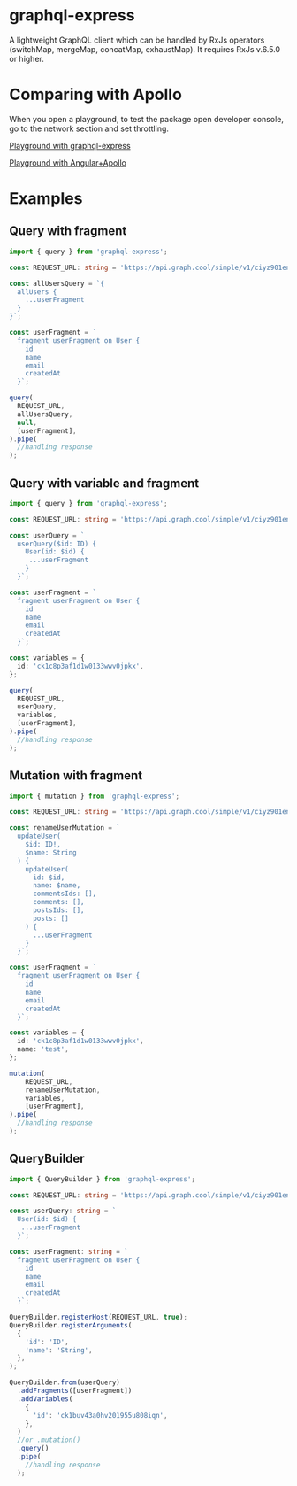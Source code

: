 # graphql-express
A lightweight GraphQL client which can be handled by RxJs operators (switchMap, mergeMap, concatMap, exhaustMap). It requires RxJs v.6.5.0 or higher.

# Comparing with Apollo

When you open a playground, to test the package open developer console, go to the network section and set throttling.

[Playground with graphql-express](https://stackblitz.com/edit/rxjs-j5yshn "Playground with graphql-express")

[Playground with Angular+Apollo](https://stackblitz.com/edit/simple-apollo-angular-example-qebxsp "Playground with Angular+Apollo")

# Examples

## Query with fragment

```typescript
import { query } from 'graphql-express';

const REQUEST_URL: string = 'https://api.graph.cool/simple/v1/ciyz901en4j590185wkmexyex';

const allUsersQuery = `{
  allUsers {
    ...userFragment
  }
}`;

const userFragment = `
  fragment userFragment on User {
    id
    name
    email
    createdAt
  }`;

query(
  REQUEST_URL,
  allUsersQuery,
  null,
  [userFragment],
).pipe(
  //handling response
);
```

## Query with variable and fragment

```typescript
import { query } from 'graphql-express';

const REQUEST_URL: string = 'https://api.graph.cool/simple/v1/ciyz901en4j590185wkmexyex';

const userQuery = `
  userQuery($id: ID) {
    User(id: $id) {
     ...userFragment
    }
  }`;

const userFragment = `
  fragment userFragment on User {
    id
    name
    email
    createdAt
  }`;

const variables = {
  id: 'ck1c8p3af1d1w0133wwv0jpkx',
};

query(
  REQUEST_URL,
  userQuery,
  variables,
  [userFragment],
).pipe(
  //handling response
);
```

## Mutation with fragment

```typescript
import { mutation } from 'graphql-express';

const REQUEST_URL: string = 'https://api.graph.cool/simple/v1/ciyz901en4j590185wkmexyex';

const renameUserMutation = `
  updateUser(
    $id: ID!,
    $name: String
  ) {
    updateUser(
      id: $id,
      name: $name,
      commentsIds: [],
      comments: [],
      postsIds: [],
      posts: []
    ) {
      ...userFragment
    }
  }`;

const userFragment = `
  fragment userFragment on User {
    id
    name
    email
    createdAt
  }`;

const variables = {
  id: 'ck1c8p3af1d1w0133wwv0jpkx',
  name: 'test',
};

mutation(
    REQUEST_URL,
    renameUserMutation,
    variables,
    [userFragment],
).pipe(
  //handling response
);
```

## QueryBuilder


```typescript
import { QueryBuilder } from 'graphql-express';

const REQUEST_URL: string = 'https://api.graph.cool/simple/v1/ciyz901en4j590185wkmexyex';

const userQuery: string = `
  User(id: $id) {
   ...userFragment
  }`;

const userFragment: string = `
  fragment userFragment on User {
    id
    name
    email
    createdAt
  }`;

QueryBuilder.registerHost(REQUEST_URL, true);
QueryBuilder.registerArguments(
  {
    'id': 'ID',
    'name': 'String',
  },
);

QueryBuilder.from(userQuery)
  .addFragments([userFragment])
  .addVariables(
    {
      'id': 'ck1buv43a0hv201955u808iqn',
    },
  )
  //or .mutation()
  .query()
  .pipe(
    //handling response
  );
```
